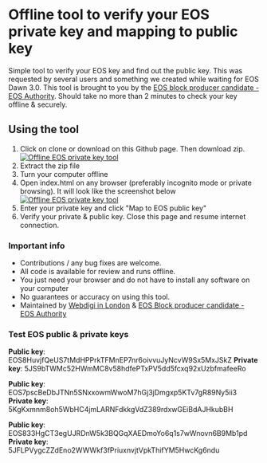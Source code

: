 # Offline tool to verify your EOS private key and mapping to public key

Simple tool to verify your EOS key and find out the public key. This was requested by several users and something we created while waiting for EOS Dawn 3.0. This tool is brought to you by the [EOS block producer candidate - EOS Authority](https://eosauthority.com). Should take no more than 2 minutes to check your key offline & securely.

## Using the tool

1) Click on clone or download on this Github page. Then download zip.
[![Offline EOS private key tool](https://i.imgur.com/uv59i9G.png)](https://i.imgur.com/uv59i9G.png)
2) Extract the zip file
3) Turn your computer offline
4) Open index.html on any browser (preferably incognito mode or private browsing). It will look like the screenshot below 
[![Offline EOS private key tool](https://i.imgur.com/WwniEpW.png)](https://i.imgur.com/WwniEpW.png)
5) Enter your private key and click "Map to EOS public key"
6) Verify your private & public key. Close this page and resume internet connection.

### Important info

- Contributions / any bug fixes are welcome. 
- All code is available for review and runs offline. 
- You just need your browser and do not have to install any software on your computer
- No guarantees or accuracy on using this tool.
- Maintained by [Webdigi in London](https://www.webdigi.co.uk) & [EOS Block producer candidate - EOS Authority](https://eosauthority.com)

### Test EOS public & private keys
**Public key**: EOS8HuvjfQeUS7tMdHPPrkTFMnEP7nr6oivvuJyNcvW9Sx5MxJSkZ
**Private key**: 5JS9bTWMc52HWmMC8v58hdfePTxPV5dd5fcxq92xUzbfmafeeRo	

**Public key**: EOS7pscBeDbJTNn5SNxxowmWwoM7hGj3jDmgxp5KTv7gR89Ny5ii3
**Private key**: 5KgKxmnm8oh5WbHC4jmLARNFdkkgVdZ389rdxwGEiBdAJHkubBH

**Public key**: EOS833HgCT3egUJRDnW5k3BQGqXAEDmoYo6q1s7wWnovn6B9Mb1pd	
**Private key**: 5JFLPVygcZZdEno2WWWkf3fPriuxnvjtVpkThifYM5HwcKg6ndu	

